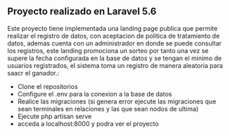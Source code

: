 ## Proyecto realizado en Laravel 5.6 

Este proyecto tiene implementada una landing page publica que permite realizar el registro de datos, con aceptacion de politica de tratamiento de datos, ademas cuenta con un administrador en donde se puede consultar los registros, este landing promociona un sorteo por tanto una vez se supere la fecha configurada en la base de datos y se tengan el minimo de usuarios registrados, el sistema toma un registro de manera aleatoria para saacr el ganador.:

- Clone el repositorios
- Configure el .env para la conexion a la base de datos
- Realice las migraciones (si genera error ejecute las migraciones que sean terminales en relaciones y las que sean nodos de ultima)
- Ejecute php artisan serve
- acceda a localhost:8000 y podra ver el proyecto

